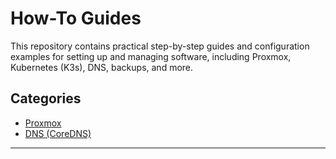 # How-To Guides

This repository contains practical step-by-step guides and configuration examples for setting up and managing software, including Proxmox, Kubernetes (K3s), DNS, backups, and more.

## Categories

- [Proxmox](./proxmox/README.md)
- [DNS (CoreDNS)](./dns/)

---
